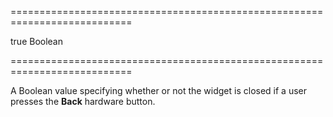 ===========================================================================
<!--default-->true<!--/default-->
<!--type-->Boolean<!--/type-->
===========================================================================

<!--shortDescription-->
A Boolean value specifying whether or not the widget is closed if a user presses the **Back** hardware button.
<!--/shortDescription-->

<!--fullDescription-->

<!--/fullDescription-->